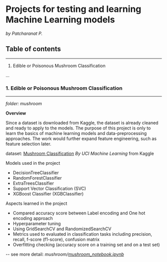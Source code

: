 # Projects for testing and learning Machine Learning models
*by Patcharanat P.*

## Table of contents
---
1. Edible or Poisonous Mushroom Classification

...


### 1. Edible or Poisonous Mushroom Classification
---
*folder: mushroom*

**Overview**

Since a dataset is downloaded from Kaggle, the dataset is already cleaned and ready to apply to the models. The purpose of this project is only to learn the basics of machine learning models and data-preprocessing approaches. The work would further expand feature engineering, such as feature selection later.

dataset: [Mushroom Classification](https://www.kaggle.com/datasets/uciml/mushroom-classification) *By UCI Machine Learning* from Kaggle

Models used in the project
- DecisionTreeClassifier
- RandomForestClassifier
- ExtraTreesClassifier
- Support Vector Classification (SVC)
- XGBoost Classifier (XGBClassifier)

Aspects learned in the project
- Compared accuracy score between Label encoding and One hot encoding approach
- Hyperparameter tuning
- Using GridSearchCV and RandomizedSearchCV
- Metrics used to evaluated in classification tasks including precision, recall, f-score (f1-score), confusion matrix
- Overfitting checking (accuracy score on a training set and on a test set)

-- see more detail: *mushroom/[mushroom_notebook.ipynb](https://github.com/Patcharanat/ML-Learning/blob/master/mushroom/mushroom_notebook.ipynb)*